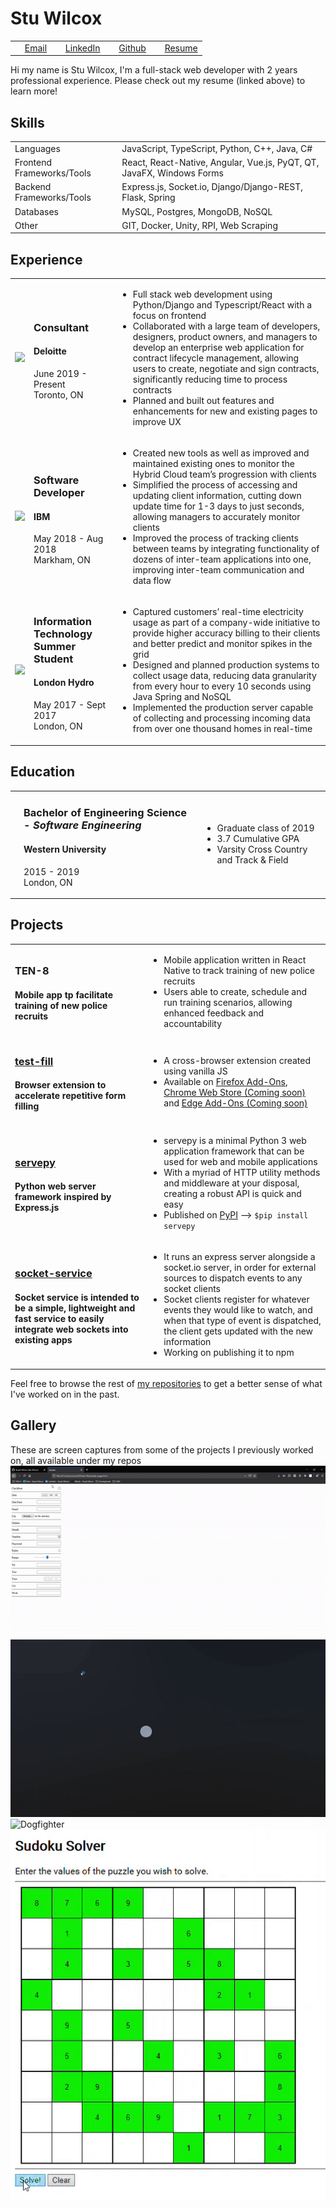 # Stu Wilcox

|    |    |    |    |
|:---|:---|:---|:---|
| <image src="assets/icons/Mail.svg" height="12" width="12"/>&nbsp;<a href="mailto:stuart_wilcox@outlook.com">Email</a> | <image src="assets/images/LinkedIn.png" height="12" width="12"/> [LinkedIn](https://www.linkedin.com/in/stuart-wilcox-3b8877130/) | <image src="assets/icons/Github.svg" height="12" width="12"/> [Github](https://github.com/Stuart-Wilcox/) | <image src="assets/icons/Resume.svg" height="12" width="12"> [Resume](https://github.com/Stuart-Wilcox/Stuart-Wilcox/raw/main/assets/files/Resume.docx) | 

Hi my name is Stu Wilcox, I'm a full-stack web developer with 2 years professional experience. Please check out my resume (linked above) to learn more!

## Skills

|    |    |
|:---|:---|
| Languages | JavaScript, TypeScript, Python, C++, Java, C# |
| Frontend Frameworks/Tools | React, React-Native, Angular, Vue.js, PyQT, QT, JavaFX, Windows Forms |
| Backend  Frameworks/Tools | Express.js, Socket.io, Django/Django-REST, Flask, Spring |
| Databases | MySQL, Postgres, MongoDB, NoSQL |
| Other | GIT, Docker, Unity, RPI, Web Scraping |

## Experience

|    |    |    |
|:---|:---|:---|
| <image src="assets/images/Deloitte.jpg" /> | <h3>Consultant</h3><h4>Deloitte</h4><p>June 2019 - Present<br/>Toronto, ON</p> | <ul><li>Full stack web development using Python/Django and Typescript/React with a focus on frontend</li><li>Collaborated with a large team of developers, designers, product owners, and managers to develop an enterprise web application for contract lifecycle management, allowing users to create, negotiate and sign contracts, significantly reducing time to process contracts</li><li>Planned and built out features and enhancements for new and existing pages to improve UX</li></ul> |
| <image src="assets/images/IBM.png" /> | <h3>Software Developer</h3><h4>IBM</h4><p>May 2018 - Aug 2018<br/>Markham, ON</p> | <ul><li>Created new tools as well as improved and maintained existing ones to monitor the Hybrid Cloud team’s progression with clients</li><li>Simplified the process of accessing and updating client information, cutting down update time for 1-3 days to just seconds, allowing managers to accurately monitor clients</li><li>Improved the process of tracking clients between teams by integrating functionality of dozens of inter-team applications into one, improving inter-team communication and data flow</li></ul> |
| <image src="assets/images/LH.png" /> | <h3>Information Technology Summer Student</h3><h4>London Hydro</h4><p>May 2017 - Sept 2017<br/>London, ON</p> | <ul><li>Captured customers’ real-time electricity usage as part of a company-wide initiative to provide higher accuracy billing to their clients and better predict and monitor spikes in the grid</li><li>Designed and planned production systems to collect usage data, reducing data granularity from every hour to every 10 seconds using Java Spring and NoSQL</li><li>Implemented the production server capable of collecting and processing incoming data from over one thousand homes in real-time</li></ul> |

## Education

|    |    |    |
|:---|:---|:---|
| <image src=""/> | <h3>Bachelor of Engineering Science - <i>Software Engineering</i></h3><h4>Western University</h4><p>2015 - 2019<br/>London, ON</p> | <ul><li>Graduate class of 2019</li><li>3.7 Cumulative GPA</li><li>Varsity Cross Country and Track & Field</li></ul> |

## Projects

|    |    |
|:---|:---|
| <h3>TEN-8</h3><h4>Mobile app tp facilitate training of new police recruits</h4> | <ul><li>Mobile application written in React Native to track training of new police recruits</li><li>Users able to create, schedule and run training scenarios, allowing enhanced feedback and accountability</li></ul> |
| <h3><a href="https://github.com/Stuart-Wilcox/test-fill">test-fill</a></h3><h4>Browser extension to accelerate repetitive form filling </h4> | <ul><li>A cross-browser extension created using vanilla JS</li><li>Available on <a href="https://addons.mozilla.org/en-US/firefox/addon/test-fill-v2">Firefox Add-Ons</a>, <a href="https://chrome.google.com/webstore/category/extensions">Chrome Web Store (Coming soon)</a> and <a href="https://microsoftedge.microsoft.com/addons/Microsoft-Edge-Extensions-Home">Edge Add-Ons (Coming soon)</a></li></ul> |
| <h3><a href="https://stuart-wilcox.github.io/servepy-site/main">servepy</a></h3><h4>Python web server framework inspired by Express.js</h4> | <ul><li>servepy is a minimal Python 3 web application framework that can be used for web and mobile applications</li><li>With a myriad of HTTP utility methods and middleware at your disposal, creating a robust API is quick and easy</li><li>Published on [PyPI](https://pypi.python.org/pypi/servepy/1.0.2) --> `$pip install servepy`</li></ul> |
| <h3><a href="https://github.com/Stuart-Wilcox/socket-service">socket-service</a></h3><h4>Socket service is intended to be a simple, lightweight and fast service to easily integrate web sockets into existing apps</h4> | <ul><li>It runs an express server alongside a socket.io server, in order for external sources to dispatch events to any socket clients</li><li>Socket clients register for whatever events they would like to watch, and when that type of event is dispatched, the client gets updated with the new information</li><li>Working on publishing it to npm</li></ul> |

Feel free to browse the rest of [my repositories](https://github.com/Stuart-Wilcox?tab=repositories) to get a better sense of what I've worked on in the past.

## Gallery
These are screen captures from some of the projects I previously worked on, all available under my repos
![Test-Fill](assets/gallery/Test-Fill.gif)
![Dart Tag](assets/gallery/Dart-Tag.gif)
![Dogfighter](assets/gallery/Dogfighter.gif)
![Sudoku-Solver](assets/gallery/Sudoku-Solver.gif)

